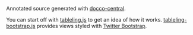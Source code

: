 Annotated source generated with [docco-central](https://github.com/AlphaHydrae/docco-central).

You can start off with [tableling.js](lib/tableling.html) to get an idea of how it works. [tableling-bootstrap.js](lib/tableling-bootstrap.html) provides views styled with [Twitter Bootstrap](http://twitter.github.com/bootstrap/).
